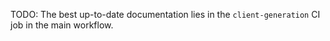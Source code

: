 TODO:
The best up-to-date documentation lies in the `client-generation` CI job in the main workflow.
